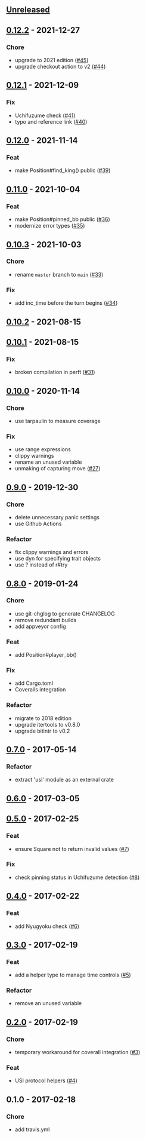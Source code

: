 <a name="unreleased"></a>
## [Unreleased]


<a name="0.12.2"></a>
## [0.12.2] - 2021-12-27
### Chore
- upgrade to 2021 edition ([#45](https://github.com/nozaq/shogi-rs/issues/45))
- upgrade checkout action to v2 ([#44](https://github.com/nozaq/shogi-rs/issues/44))


<a name="0.12.1"></a>
## [0.12.1] - 2021-12-09
### Fix
- Uchifuzume check ([#41](https://github.com/nozaq/shogi-rs/issues/41))
- typo and reference link ([#40](https://github.com/nozaq/shogi-rs/issues/40))


<a name="0.12.0"></a>
## [0.12.0] - 2021-11-14
### Feat
- make Position#find_king() public ([#39](https://github.com/nozaq/shogi-rs/issues/39))


<a name="0.11.0"></a>
## [0.11.0] - 2021-10-04
### Feat
- make Position#pinned_bb public ([#36](https://github.com/nozaq/shogi-rs/issues/36))
- modernize error types ([#35](https://github.com/nozaq/shogi-rs/issues/35))


<a name="0.10.3"></a>
## [0.10.3] - 2021-10-03
### Chore
- rename `master` branch to `main` ([#33](https://github.com/nozaq/shogi-rs/issues/33))

### Fix
- add inc_time before the turn begins ([#34](https://github.com/nozaq/shogi-rs/issues/34))


<a name="0.10.2"></a>
## [0.10.2] - 2021-08-15

<a name="0.10.1"></a>
## [0.10.1] - 2021-08-15
### Fix
- broken compilation in perft ([#31](https://github.com/nozaq/shogi-rs/issues/31))


<a name="0.10.0"></a>
## [0.10.0] - 2020-11-14
### Chore
- use tarpaulin to measure coverage

### Fix
- use range expressions
- clippy warnings
- rename an unused variable
- unmaking of capturing move ([#27](https://github.com/nozaq/shogi-rs/issues/27))


<a name="0.9.0"></a>
## [0.9.0] - 2019-12-30
### Chore
- delete unnecessary panic settings
- use Github Actions

### Refactor
- fix clippy warnings and errors
- use dyn for specifying trait objects
- use ? instead of r#try


<a name="0.8.0"></a>
## [0.8.0] - 2019-01-24
### Chore
- use git-chglog to generate CHANGELOG
- remove redundant builds
- add appveyor config

### Feat
- add Position#player_bb()

### Fix
- add Cargo.toml
- Coveralls integration

### Refactor
- migrate to 2018 edition
- upgrade itertools to v0.8.0
- upgrade bitintr to v0.2


<a name="0.7.0"></a>
## [0.7.0] - 2017-05-14
### Refactor
- extract 'usi' module as an external crate


<a name="0.6.0"></a>
## [0.6.0] - 2017-03-05

<a name="0.5.0"></a>
## [0.5.0] - 2017-02-25
### Feat
- ensure Square not to return invalid values ([#7](https://github.com/nozaq/shogi-rs/issues/7))

### Fix
- check pinning status in Uchifuzume detection ([#8](https://github.com/nozaq/shogi-rs/issues/8))


<a name="0.4.0"></a>
## [0.4.0] - 2017-02-22
### Feat
- add Nyugyoku check ([#6](https://github.com/nozaq/shogi-rs/issues/6))


<a name="0.3.0"></a>
## [0.3.0] - 2017-02-19
### Feat
- add a helper type to manage time controls ([#5](https://github.com/nozaq/shogi-rs/issues/5))

### Refactor
- remove an unused variable


<a name="0.2.0"></a>
## [0.2.0] - 2017-02-19
### Chore
- temporary workaround for coverall integration ([#3](https://github.com/nozaq/shogi-rs/issues/3))

### Feat
- USI protocol helpers ([#4](https://github.com/nozaq/shogi-rs/issues/4))


<a name="0.1.0"></a>
## 0.1.0 - 2017-02-18
### Chore
- add travis.yml


[Unreleased]: https://github.com/nozaq/shogi-rs/compare/0.12.2...HEAD
[0.12.2]: https://github.com/nozaq/shogi-rs/compare/0.12.1...0.12.2
[0.12.1]: https://github.com/nozaq/shogi-rs/compare/0.12.0...0.12.1
[0.12.0]: https://github.com/nozaq/shogi-rs/compare/0.11.0...0.12.0
[0.11.0]: https://github.com/nozaq/shogi-rs/compare/0.10.3...0.11.0
[0.10.3]: https://github.com/nozaq/shogi-rs/compare/0.10.2...0.10.3
[0.10.2]: https://github.com/nozaq/shogi-rs/compare/0.10.1...0.10.2
[0.10.1]: https://github.com/nozaq/shogi-rs/compare/0.10.0...0.10.1
[0.10.0]: https://github.com/nozaq/shogi-rs/compare/0.9.0...0.10.0
[0.9.0]: https://github.com/nozaq/shogi-rs/compare/0.8.0...0.9.0
[0.8.0]: https://github.com/nozaq/shogi-rs/compare/0.7.0...0.8.0
[0.7.0]: https://github.com/nozaq/shogi-rs/compare/0.6.0...0.7.0
[0.6.0]: https://github.com/nozaq/shogi-rs/compare/0.5.0...0.6.0
[0.5.0]: https://github.com/nozaq/shogi-rs/compare/0.4.0...0.5.0
[0.4.0]: https://github.com/nozaq/shogi-rs/compare/0.3.0...0.4.0
[0.3.0]: https://github.com/nozaq/shogi-rs/compare/0.2.0...0.3.0
[0.2.0]: https://github.com/nozaq/shogi-rs/compare/0.1.0...0.2.0
